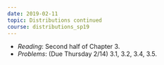 ```yaml
---
date: 2019-02-11
topic: Distributions continued
course: distributions_sp19
---
```


- *Reading*: Second half of Chapter 3.
- *Problems*: (Due Thursday 2/14) 3.1, 3.2, 3.4, 3.5.

